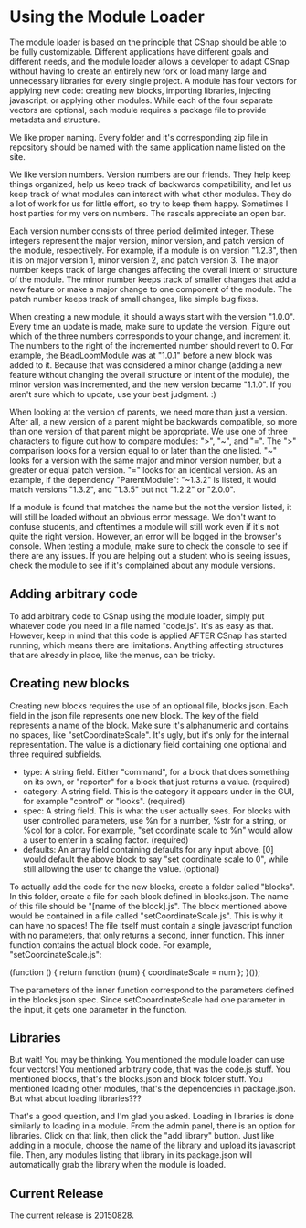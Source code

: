 Using the Module Loader
==============

The module loader is based on the principle that CSnap should be able to
be fully customizable. Different applications have different goals and
different needs, and the module loader allows a developer to adapt CSnap
without having to create an entirely new fork or load many large and unnecessary
libraries for every single project. A module has four vectors
for applying new code: creating new blocks, importing libraries, injecting
javascript, or applying other modules. While each of the four separate
vectors are optional, each module requires a package file to provide metadata
and structure.

We like proper naming. Every folder and it's corresponding zip file in repository 
should be named with the same application name listed on the site.

We like version numbers. Version numbers are our friends. They help keep
things organized, help us keep track of backwards compatibility, and let us
keep track of what modules can interact with what other modules. They do a
lot of work for us for little effort, so try to keep them happy. Sometimes
I host parties for my version numbers. The rascals appreciate an open bar.

Each version number consists of three period delimited integer. These integers
represent the major version, minor version, and patch version of the 
module, respectively. For example, if a module is on version "1.2.3", then
it is on major version 1, minor version 2, and patch version 3. The major
number keeps track of large changes affecting the overall intent or structure
of the module. The minor number keeps track of smaller changes that add a
new feature or make a major change to one component of the module. The patch
number keeps track of small changes, like simple bug fixes.

When creating a new module, it should always start with the version "1.0.0".
Every time an update is made, make sure to update the version. Figure out
which of the three numbers corresponds to your change, and increment it. The
numbers to the right of the incremented number should revert to 0. For example,
the BeadLoomModule was at "1.0.1" before a new block was added to it. Because that
was considered a minor change (adding a new feature without changing the overall
structure or intent of the module), the minor version was incremented, and the
new version became "1.1.0". If you aren't sure which to update, use your best judgment. :)

When looking at the version of parents, we need more than just a version. After all,
a new version of a parent might be backwards compatible, so more than one version of
that parent might be appropriate. We use one of three characters to figure out how
to compare modules: ">", "~", and "=". The ">" comparison looks for a version equal
to or later than the one listed. "~" looks for a version
with the same major and minor version number, but a greater or equal patch version.
"=" looks for an identical version. As an example, if the dependency "ParentModule": "~1.3.2"
is listed, it would match versions "1.3.2", and "1.3.5" but not "1.2.2" or "2.0.0".

If a module is found that matches the name but the not the version listed, it will
still be loaded without an obvious error message. We don't want to confuse students,
and oftentimes a module will still work even if it's not quite the right version.
However, an error will be logged in the browser's console. When testing a module,
make sure to check the console to see if there are any issues. If you are helping
out a student who is seeing issues, check the module to see if it's complained about
any module versions.

Adding arbitrary code
--------------

To add arbitrary code to CSnap using the module loader, simply put whatever code
you need in a file named "code.js". It's as easy as that. However, keep in mind that
this code is applied AFTER CSnap has started running, which means there are limitations.
Anything affecting structures that are already in place, like the menus, can be tricky.

Creating new blocks
--------------

Creating new blocks requires the use of an optional file, blocks.json. Each field in the 
json file represents one new block. The key of the field represents a name of the block.
Make sure it's alphanumeric and contains no spaces, like "setCoordinateScale". It's ugly, 
but it's only for the internal representation. The value is a dictionary field containing
one optional and three required subfields.

- type: A string field. Either "command", for a block that does something on its own, or "reporter" for
a block that just returns a value. (required)
- category: A string field. This is the category it appears under in the GUI, for example
"control" or "looks". (required)
- spec: A string field. This is what the user actually sees. For blocks with user controlled
parameters, use %n for a number, %str for a string, or %col for a color. For example,
 "set coordinate scale to %n" would allow a user to enter in a scaling factor. (required) 
- defaults: An array field containing defaults for any input above. [0] would default the
above block to say "set coordinate scale to 0", while still allowing the user to change the value. (optional)

To actually add the code for the new blocks, create a folder called "blocks". 
In this folder, create a file for each block defined in blocks.json. The name
of this file should be "[name of the block].js". The block mentioned above would
be contained in a file called "setCoordinateScale.js". This is why it can have
no spaces! The file itself must contain a single javascript function with no
parameters, that only returns a second, inner function. This inner function
contains the actual block code. For example, "setCoordinateScale.js":

   (function () {
      return function (num) {
         coordinateScale = num
      };
   }());

The parameters of the inner function correspond to the parameters defined in
the blocks.json spec. Since setCooardinateScale had one parameter in the input,
it gets one parameter in the function.

Libraries
--------------

But wait! You may be thinking. You mentioned the module loader can use four vectors!
You mentioned arbitrary code, that was the code.js stuff. You mentioned blocks, that's
the blocks.json and block folder stuff. You mentioned loading other modules, that's
the dependencies in package.json. But what about loading libraries???

That's a good question, and I'm glad you asked. Loading in libraries is done similarly
to loading in a module. From the admin panel, there is an option for libraries. Click
on that link, then click the "add library" button. Just like adding in a module, choose
the name of the library and upload its javascript file. Then, any modules listing that
library in its package.json will automatically grab the library when the module is
loaded.

Current Release
--------------
The current release is 20150828.
